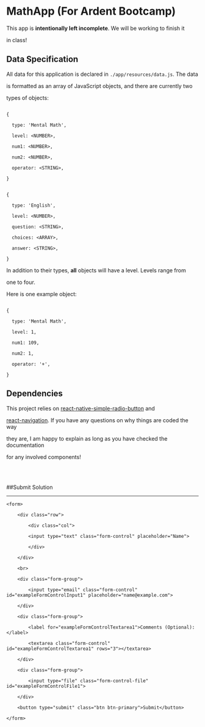 # MathApp (For Ardent Bootcamp)

This app is **intentionally left incomplete**. We will be working to finish it
in class!

## Data Specification

All data for this application is declared in `./app/resources/data.js`. The data
is formatted as an array of JavaScript objects, and there are currently two
types of objects:

```
{
  type: 'Mental Math',
  level: <NUMBER>,
  num1: <NUMBER>,
  num2: <NUMBER>,
  operator: <STRING>,
}
```

```
{
  type: 'English',
  level: <NUMBER>,
  question: <STRING>,
  choices: <ARRAY>,
  answer: <STRING>,
}
```

In addition to their types, **all** objects will have a level. Levels range from
one to four.

Here is one example object:

```
{
  type: 'Mental Math',
  level: 1,
  num1: 109,
  num2: 1,
  operator: '+',
}
```

## Dependencies

This project relies on [react-native-simple-radio-button][1] and
[react-navigation][2]. If you have any questions on why things are coded the way
they are, I am happy to explain as long as you have checked the documentation
for any involved components!

[1]: https://github.com/moschan/react-native-simple-radio-button
[2]: https://reactnavigation.org/docs/intro/

<br>
<br>
##Submit Solution
---
<div class="jumbotron jumbotron-fluid bg-light text-dark">
  <div class="container">
    <form>
        <div class="row">
            <div class="col">
            <input type="text" class="form-control" placeholder="Name">
            </div>
        </div>
        <br>
        <div class="form-group">
            <input type="email" class="form-control" id="exampleFormControlInput1" placeholder="name@example.com">
        </div>
        <div class="form-group">
            <label for="exampleFormControlTextarea1">Comments (Optional):</label>
            <textarea class="form-control" id="exampleFormControlTextarea1" rows="3"></textarea>
        </div>
        <div class="form-group">
            <input type="file" class="form-control-file" id="exampleFormControlFile1">
        </div>
        <button type="submit" class="btn btn-primary">Submit</button>
    </form>
  </div>
</div>